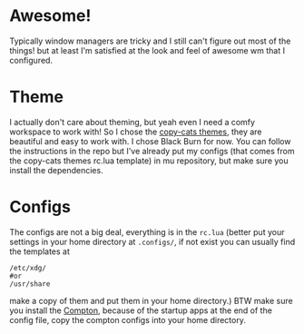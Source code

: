 # Awesome!

Typically window managers are tricky and I still can't figure out most of the things! but at least I'm satisfied at the look and feel of awesome wm that I configured.

# Theme
I actually don't care about theming, but yeah even I need a comfy workspace to work with!
So I chose the [copy-cats themes](https://github.com/lcpz/awesome-copycats), they are beautiful and easy to work with. I chose Black Burn for now. You can follow the instructions in the repo but I've already put my configs (that comes from the copy-cats themes rc.lua template) in mu repository, but make sure you install the dependencies.  

# Configs
The configs are not a big deal, everything is in the `rc.lua` (better put your settings in your home directory at `.configs/`, if not exist you can usually find the templates at 

    /etc/xdg/
    #or 
    /usr/share 
   make a copy of them and put them in your home directory.)
BTW make sure you install the [Compton](https://github.com/chjj/compton), because of the startup apps at the end of the config file, copy the compton configs into your home directory.
